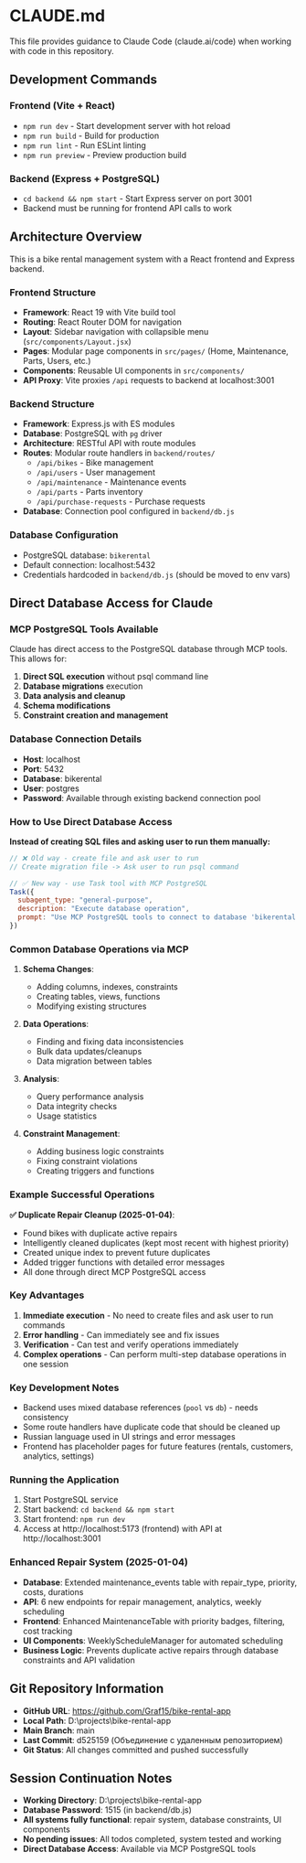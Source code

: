 # CLAUDE.md

This file provides guidance to Claude Code (claude.ai/code) when working with code in this repository.

## Development Commands

### Frontend (Vite + React)
- `npm run dev` - Start development server with hot reload
- `npm run build` - Build for production
- `npm run lint` - Run ESLint linting
- `npm run preview` - Preview production build

### Backend (Express + PostgreSQL)
- `cd backend && npm start` - Start Express server on port 3001
- Backend must be running for frontend API calls to work

## Architecture Overview

This is a bike rental management system with a React frontend and Express backend.

### Frontend Structure
- **Framework**: React 19 with Vite build tool
- **Routing**: React Router DOM for navigation
- **Layout**: Sidebar navigation with collapsible menu (`src/components/Layout.jsx`)
- **Pages**: Modular page components in `src/pages/` (Home, Maintenance, Parts, Users, etc.)
- **Components**: Reusable UI components in `src/components/`
- **API Proxy**: Vite proxies `/api` requests to backend at localhost:3001

### Backend Structure
- **Framework**: Express.js with ES modules
- **Database**: PostgreSQL with `pg` driver
- **Architecture**: RESTful API with route modules
- **Routes**: Modular route handlers in `backend/routes/`
  - `/api/bikes` - Bike management
  - `/api/users` - User management  
  - `/api/maintenance` - Maintenance events
  - `/api/parts` - Parts inventory
  - `/api/purchase-requests` - Purchase requests
- **Database**: Connection pool configured in `backend/db.js`

### Database Configuration
- PostgreSQL database: `bikerental`
- Default connection: localhost:5432
- Credentials hardcoded in `backend/db.js` (should be moved to env vars)

## Direct Database Access for Claude

### MCP PostgreSQL Tools Available
Claude has direct access to the PostgreSQL database through MCP tools. This allows for:

1. **Direct SQL execution** without psql command line
2. **Database migrations** execution
3. **Data analysis and cleanup**
4. **Schema modifications**
5. **Constraint creation and management**

### Database Connection Details
- **Host**: localhost
- **Port**: 5432  
- **Database**: bikerental
- **User**: postgres
- **Password**: Available through existing backend connection pool

### How to Use Direct Database Access

**Instead of creating SQL files and asking user to run them manually:**

```javascript
// ❌ Old way - create file and ask user to run
// Create migration file -> Ask user to run psql command

// ✅ New way - use Task tool with MCP PostgreSQL
Task({
  subagent_type: "general-purpose",
  description: "Execute database operation",
  prompt: "Use MCP PostgreSQL tools to connect to database 'bikerental' and execute [specific operation]. The database connection info is available through the existing backend configuration."
})
```

### Common Database Operations via MCP

1. **Schema Changes**:
   - Adding columns, indexes, constraints
   - Creating tables, views, functions
   - Modifying existing structures

2. **Data Operations**:
   - Finding and fixing data inconsistencies
   - Bulk data updates/cleanups
   - Data migration between tables

3. **Analysis**:
   - Query performance analysis
   - Data integrity checks
   - Usage statistics

4. **Constraint Management**:
   - Adding business logic constraints
   - Fixing constraint violations
   - Creating triggers and functions

### Example Successful Operations

**✅ Duplicate Repair Cleanup (2025-01-04)**:
- Found bikes with duplicate active repairs
- Intelligently cleaned duplicates (kept most recent with highest priority)
- Created unique index to prevent future duplicates
- Added trigger functions with detailed error messages
- All done through direct MCP PostgreSQL access

### Key Advantages

1. **Immediate execution** - No need to create files and ask user to run commands
2. **Error handling** - Can immediately see and fix issues
3. **Verification** - Can test and verify operations immediately
4. **Complex operations** - Can perform multi-step database operations in one session
### Key Development Notes
- Backend uses mixed database references (`pool` vs `db`) - needs consistency
- Some route handlers have duplicate code that should be cleaned up
- Russian language used in UI strings and error messages
- Frontend has placeholder pages for future features (rentals, customers, analytics, settings)

### Running the Application
1. Start PostgreSQL service
2. Start backend: `cd backend && npm start`
3. Start frontend: `npm run dev`
4. Access at http://localhost:5173 (frontend) with API at http://localhost:3001

### Enhanced Repair System (2025-01-04)
- **Database**: Extended maintenance_events table with repair_type, priority, costs, durations
- **API**: 6 new endpoints for repair management, analytics, weekly scheduling
- **Frontend**: Enhanced MaintenanceTable with priority badges, filtering, cost tracking
- **UI Components**: WeeklyScheduleManager for automated scheduling
- **Business Logic**: Prevents duplicate active repairs through database constraints and API validation

## Git Repository Information
- **GitHub URL**: https://github.com/Graf15/bike-rental-app
- **Local Path**: D:\projects\bike-rental-app
- **Main Branch**: main
- **Last Commit**: d525159 (Объединение с удаленным репозиторием)
- **Git Status**: All changes committed and pushed successfully

## Session Continuation Notes
- **Working Directory**: D:\projects\bike-rental-app
- **Database Password**: 1515 (in backend/db.js)
- **All systems fully functional**: repair system, database constraints, UI components
- **No pending issues**: All todos completed, system tested and working
- **Direct Database Access**: Available via MCP PostgreSQL tools
